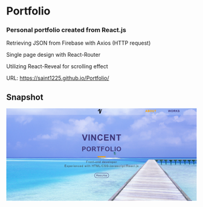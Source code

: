# Portfolio
### Personal portfolio created from React.js


Retrieving JSON from Firebase with Axios (HTTP request)

Single page design with React-Router

Utilizing React-Reveal for scrolling effect

URL: https://saint1225.github.io/Portfolio/

## Snapshot
![Hahow](https://github.com/Saint1225/Portfolio/blob/master/Vincent%20Portfolio.png)
